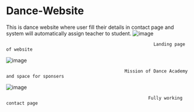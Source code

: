 # Dance-Website
This is dance website where user fill their details in contact page and system will automatically assign teacher to student.
![image](https://user-images.githubusercontent.com/95746772/145337593-8ad76fe8-6f74-4371-9f65-a4f529d14492.png)

                                                            Landing page of website
                                                            
![image](https://user-images.githubusercontent.com/95746772/145338230-0854404c-9f6c-4160-b574-a903b858650c.png)
                                                            
                                                 Mission of Dance Academy and space for sponsers
                                                 
![image](https://user-images.githubusercontent.com/95746772/145338874-82e67465-7a04-49a3-b2e7-b173f77cedcd.png)

                                                          Fully working contact page
